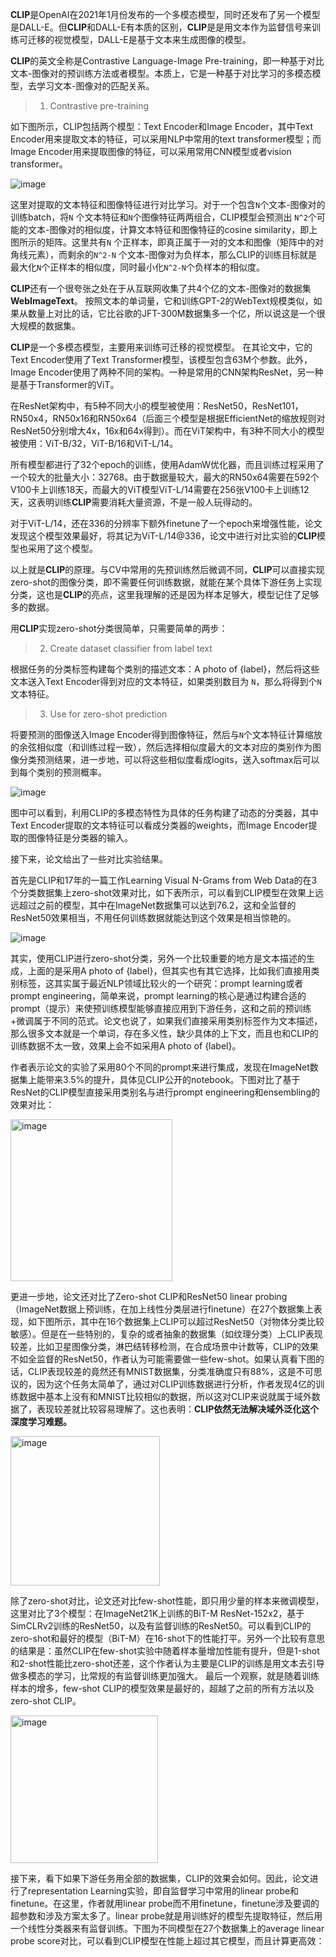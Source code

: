 **CLIP**是OpenAI在2021年1月份发布的一个多模态模型，同时还发布了另一个模型是DALL-E。但**CLIP**和DALL-E有本质的区别，**CLIP**是是用文本作为监督信号来训练可迁移的视觉模型，DALL-E是基于文本来生成图像的模型。

**CLIP**的英文全称是Contrastive Language-Image Pre-training，即一种基于对比文本-图像对的预训练方法或者模型。本质上，它是一种基于对比学习的多模态模型，去学习文本-图像对的匹配关系。
> 1. Contrastive pre-training

如下图所示，CLIP包括两个模型：Text Encoder和Image Encoder，其中Text Encoder用来提取文本的特征，可以采用NLP中常用的text transformer模型；而Image Encoder用来提取图像的特征，可以采用常用CNN模型或者vision transformer。

 ![image](https://github.com/zw510644628/zw510644628.github.io/assets/50043212/de3e280e-f72f-42f8-ac0b-fb8099fb1be9)

这里对提取的文本特征和图像特征进行对比学习。对于一个包含```N```个文本-图像对的训练batch，将```N```
个文本特征和```N```个图像特征两两组合，CLIP模型会预测出
```N^2```个可能的文本-图像对的相似度，计算文本特征和图像特征的cosine similarity，即上图所示的矩阵。这里共有```N```
个正样本，即真正属于一对的文本和图像（矩阵中的对角线元素），而剩余的```N^2-N```
个文本-图像对为负样本，那么CLIP的训练目标就是最大化```N```个正样本的相似度，同时最小化```N^2-N```个负样本的相似度。

**CLIP**还有一个很夸张之处在于从互联网收集了共4个亿的文本-图像对的数据集**WebImageText**。
按照文本的单词量，它和训练GPT-2的WebText规模类似，如果从数量上对比的话，它比谷歌的JFT-300M数据集多一个亿，所以说这是一个很大规模的数据集。

**CLIP**是一个多模态模型，主要用来训练可迁移的视觉模型。
在其论文中，它的Text Encoder使用了Text Transformer模型，该模型包含63M个参数。此外，Image Encoder使用了两种不同的架构。一种是常用的CNN架构ResNet，另一种是基于Transformer的ViT。

在ResNet架构中，有5种不同大小的模型被使用：ResNet50，ResNet101，RN50x4，RN50x16和RN50x64（后面三个模型是根据EfficientNet的缩放规则对ResNet50分别增大4x，16x和64x得到）。而在ViT架构中，有3种不同大小的模型被使用：ViT-B/32，ViT-B/16和ViT-L/14。

所有模型都进行了32个epoch的训练，使用AdamW优化器，而且训练过程采用了一个较大的批量大小：32768。由于数据量较大，最大的RN50x64需要在592个V100卡上训练18天，而最大的ViT模型ViT-L/14需要在256张V100卡上训练12天，这表明训练**CLIP**需要消耗大量资源，不是一般人玩得动的。

对于ViT-L/14，还在336的分辨率下额外finetune了一个epoch来增强性能，论文发现这个模型效果最好，将其记为ViT-L/14@336，论文中进行对比实验的**CLIP**模型也采用了这个模型。

以上就是**CLIP**的原理。与CV中常用的先预训练然后微调不同，**CLIP**可以直接实现zero-shot的图像分类，即不需要任何训练数据，就能在某个具体下游任务上实现分类，这也是**CLIP**的亮点，这里我理解的还是因为样本足够大，模型记住了足够多的数据。

用**CLIP**实现zero-shot分类很简单，只需要简单的两步：

> 2. Create dataset classifier from label text

根据任务的分类标签构建每个类别的描述文本：A photo of {label}，然后将这些文本送入Text Encoder得到对应的文本特征，如果类别数目为
```N```，那么将得到个```N```文本特征。

> 3. Use for zero-shot prediction

将要预测的图像送入Image Encoder得到图像特征，然后与```N```个文本特征计算缩放的余弦相似度（和训练过程一致），然后选择相似度最大的文本对应的类别作为图像分类预测结果，进一步地，可以将这些相似度看成logits，送入softmax后可以到每个类别的预测概率。

 ![image](https://github.com/zw510644628/zw510644628.github.io/assets/50043212/5fac6d7e-be70-4a90-9417-8ca061074168)

图中可以看到，利用CLIP的多模态特性为具体的任务构建了动态的分类器，其中Text Encoder提取的文本特征可以看成分类器的weights，而Image Encoder提取的图像特征是分类器的输入。

接下来，论文给出了一些对比实验结果。

首先是CLIP和17年的一篇工作Learning Visual N-Grams from Web Data的在3个分类数据集上zero-shot效果对比，如下表所示，可以看到CLIP模型在效果上远远超过之前的模型，其中在ImageNet数据集可以达到76.2，这和全监督的ResNet50效果相当，不用任何训练数据就能达到这个效果是相当惊艳的。

 ![image](https://github.com/zw510644628/zw510644628.github.io/assets/50043212/02984edb-3e2f-44b7-926c-fafd9ac56d70)

其实，使用CLIP进行zero-shot分类，另外一个比较重要的地方是文本描述的生成，上面的是采用A photo of {label}，但其实也有其它选择，比如我们直接用类别标签，这其实属于最近NLP领域比较火的一个研究：prompt learning或者prompt engineering，简单来说，prompt learning的核心是通过构建合适的prompt（提示）来使预训练模型能够直接应用到下游任务，这和之前的预训练+微调属于不同的范式。论文也说了，如果我们直接采用类别标签作为文本描述，那么很多文本就是一个单词，存在多义性，缺少具体的上下文，而且也和CLIP的训练数据不太一致，效果上会不如采用A photo of {label}。

作者表示论文的实验了采用80个不同的prompt来进行集成，发现在ImageNet数据集上能带来3.5%的提升，具体见CLIP公开的notebook。下图对比了基于ResNet的CLIP模型直接采用类别名与进行prompt engineering和ensembling的效果对比：

<img width="259" alt="image" src="https://github.com/zw510644628/zw510644628.github.io/assets/50043212/eb184d1c-c358-49a1-9639-efcc19e9f5da">

更进一步地，论文还对比了Zero-shot CLIP和ResNet50 linear probing（ImageNet数据上预训练，在加上线性分类层进行finetune）在27个数据集上表现，如下图所示，其中在16个数据集上CLIP可以超过ResNet50（对物体分类比较敏感）。但是在一些特别的，复杂的或者抽象的数据集（如纹理分类）上CLIP表现较差，比如卫星图像分类，淋巴结转移检测，在合成场景中计数等，CLIP的效果不如全监督的ResNet50，作者认为可能需要做一些few-shot。如果认真看下图的话，CLIP表现较差的竟然还有MNIST数据集，分类准确度只有88%，这是不可思议的，因为这个任务太简单了，通过对CLIP训练数据进行分析，作者发现4亿的训练数据中基本上没有和MNIST比较相似的数据，所以这对CLIP来说就属于域外数据了，表现较差就比较容易理解了。这也表明：**CLIP依然无法解决域外泛化这个深度学习难题。**

<img width="239" alt="image" src="https://github.com/zw510644628/zw510644628.github.io/assets/50043212/c1772a86-8a17-4c9a-b216-4c08b07e9fe5">

除了zero-shot对比，论文还对比few-shot性能，即只用少量的样本来微调模型，这里对比了3个模型：在ImageNet21K上训练的BiT-M ResNet-152x2，基于SimCLRv2训练的ResNet50，以及有监督训练的ResNet50。可以看到CLIP的zero-shot和最好的模型（BiT-M）在16-shot下的性能打平。另外一个比较有意思的结果是：虽然CLIP在few-shot实验中随着样本量增加性能有提升，但是1-shot和2-shot性能比zero-shot还差，这个作者认为主要是CLIP的训练是用文本去引导做多模态的学习，比常规的有监督训练更加强大。
最后一个观察，就是随着训练样本的增多，few-shot CLIP的模型效果是最好的，超越了之前的所有方法以及zero-shot CLIP。

<img width="236" alt="image" src="https://github.com/zw510644628/zw510644628.github.io/assets/50043212/7dd47b79-9a9f-4403-9098-e7f0edc60d07">

接下来，看下如果下游任务用全部的数据集，CLIP的效果会如何。因此，论文进行了representation Learning实验，即自监督学习中常用的linear probe和finetune。在这里，作者就用linear probe而不用finetune，finetune涉及要调的超参数和涉及方案太多了。linear probe就是用训练好的模型先提取特征，然后用一个线性分类器来有监督训练。下图为不同模型在27个数据集上的average linear probe score对比，可以看到CLIP模型在性能上超过其它模型，而且计算更高效：

